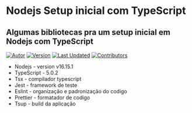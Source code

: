 # Nodejs Setup inicial com TypeScript
## Algumas bibliotecas pra um setup inicial em Nodejs com TypeScript
[![Autor](https://img.shields.io/badge/Autor-João%20Heitor-blue?color=blue)](https://github.com/jhmartins1)
[![Version](https://img.shields.io/badge/Versão-1.0-green.svg)](https://github.com/jhmartins1/nodejs-ts-setup-inicial)
[![Last Updated](https://img.shields.io/github/last-commit/jhmartins1/nodejs-ts-setup-inicial.svg)](https://github.com/jhmartins1/nodejs-ts-setup-inicial/commits/master)
[![Contributors](https://img.shields.io/github/contributors/jhmartins1/nodejs-ts-setup-inicial.svg)](https://github.com/jhmartins1/nodejs-ts-setup-inicial/graphs/contributors)

- Nodejs - version v16.15.1
- TypeScript - 5.0.2
- Tsx - compilador typescript
- Jest - framework de teste
- Eslint - organização e padronização do codigo
- Prettier - formatador de codigo
- Tsup - build da aplicação
